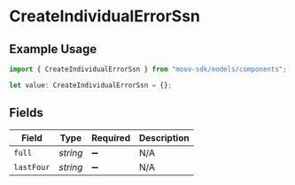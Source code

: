 # CreateIndividualErrorSsn

## Example Usage

```typescript
import { CreateIndividualErrorSsn } from "moov-sdk/models/components";

let value: CreateIndividualErrorSsn = {};
```

## Fields

| Field              | Type               | Required           | Description        |
| ------------------ | ------------------ | ------------------ | ------------------ |
| `full`             | *string*           | :heavy_minus_sign: | N/A                |
| `lastFour`         | *string*           | :heavy_minus_sign: | N/A                |